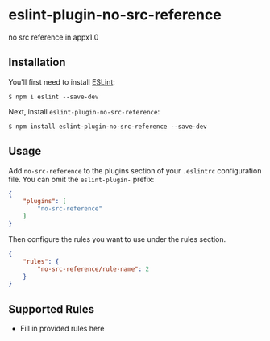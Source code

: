# eslint-plugin-no-src-reference

no src reference in appx1.0

## Installation

You'll first need to install [ESLint](http://eslint.org):

```
$ npm i eslint --save-dev
```

Next, install `eslint-plugin-no-src-reference`:

```
$ npm install eslint-plugin-no-src-reference --save-dev
```


## Usage

Add `no-src-reference` to the plugins section of your `.eslintrc` configuration file. You can omit the `eslint-plugin-` prefix:

```json
{
    "plugins": [
        "no-src-reference"
    ]
}
```


Then configure the rules you want to use under the rules section.

```json
{
    "rules": {
        "no-src-reference/rule-name": 2
    }
}
```

## Supported Rules

* Fill in provided rules here





